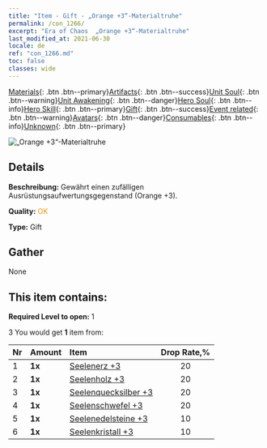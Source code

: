 ```yaml
---
title: "Item - Gift - „Orange +3“-Materialtruhe"
permalink: /con_1266/
excerpt: "Era of Chaos  „Orange +3“-Materialtruhe"
last_modified_at: 2021-06-30
locale: de
ref: "con_1266.md"
toc: false
classes: wide
---
```

 [Materials](/ItemsDE/){: .btn .btn--primary}[Artifacts](/ItemsDE/Artifacts/){: .btn .btn--success}[Unit Soul](/ItemsDE/UnitSoul/){: .btn .btn--warning}[Unit Awakening](/ItemsDE/UnitAwakening/){: .btn .btn--danger}[Hero Soul](/ItemsDE/HeroSoul/){: .btn .btn--info}[Hero Skill](/ItemsDE/HeroSkill/){: .btn .btn--primary}[Gift](/ItemsDE/Gift/){: .btn .btn--success}[Event related](/ItemsDE/Events/){: .btn .btn--warning}[Avatars](/ItemsDE/Avatars/){: .btn .btn--danger}[Consumables](/ItemsDE/Consumables/){: .btn .btn--info}[Unknown](/ItemsDE/Unknown/){: .btn .btn--primary}

 ![„Orange +3“-Materialtruhe](/images/t/i_304002.png)

## Details
 **Beschreibung:** Gewährt einen zufälligen Ausrüstungsaufwertungsgegenstand (Orange +3).

 **Quality:** <span style="color: #FF8C00">OK</span>

 **Type:** Gift

## Gather

  None

## This item contains:

 **Required Level to open:** 1

 3 You would get **1** item  from:

  | Nr | Amount |     Item    | Drop Rate,% |
  |:---|:-------|:------------|:---------:|
  | 1 |  **1x** | [Seelenerz +3](/ItemsDE/mat_82/) | 20 | 
  | 2 |  **1x** | [Seelenholz +3](/ItemsDE/mat_83/) | 20 | 
  | 3 |  **1x** | [Seelenquecksilber +3](/ItemsDE/mat_84/) | 20 | 
  | 4 |  **1x** | [Seelenschwefel +3](/ItemsDE/mat_85/) | 20 | 
  | 5 |  **1x** | [Seelenedelsteine +3](/ItemsDE/mat_86/) | 10 | 
  | 6 |  **1x** | [Seelenkristall +3](/ItemsDE/mat_87/) | 10 | 
